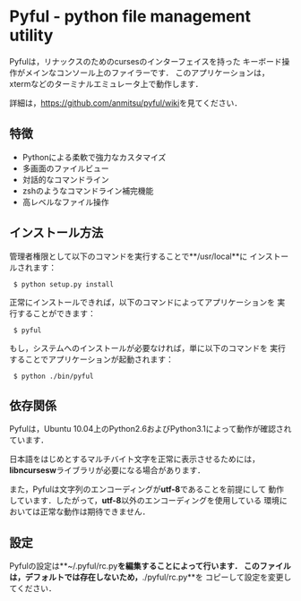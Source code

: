 Pyful - python file management utility
======================================

Pyfulは，リナックスのためのcursesのインターフェイスを持った
キーボード操作がメインなコンソール上のファイラーです．
このアプリケーションは， xtermなどのターミナルエミュレータ上で動作します．

詳細は，<https://github.com/anmitsu/pyful/wiki>を見てください．

特徴
----

* Pythonによる柔軟で強力なカスタマイズ
* 多画面のファイルビュー
* 対話的なコマンドライン
* zshのようなコマンドライン補完機能
* 高レベルなファイル操作

インストール方法
--------------

管理者権限として以下のコマンドを実行することで**/usr/local**に
インストールされます：

     $ python setup.py install

正常にインストールできれば，以下のコマンドによってアプリケーションを
実行することができます：

     $ pyful

もし，システムへのインストールが必要なければ，単に以下のコマンドを
実行することでアプリケーションが起動されます：

     $ python ./bin/pyful

依存関係
--------

Pyfulは，Ubuntu 10.04上のPython2.6およびPython3.1によって動作が確認されています．

日本語をはじめとするマルチバイト文字を正常に表示させるためには，
**libncursesw**ライブラリが必要になる場合があります．

また，Pyfulは文字列のエンコーディングが**utf-8**であることを前提にして
動作しています．したがって，**utf-8**以外のエンコーディングを使用している
環境においては正常な動作は期待できません．

設定
----

Pyfulの設定は**~/.pyful/rc.py**を編集することによって行います．
このファイルは，デフォルトでは存在しないため，**./pyful/rc.py**を
コピーして設定を変更してください．
